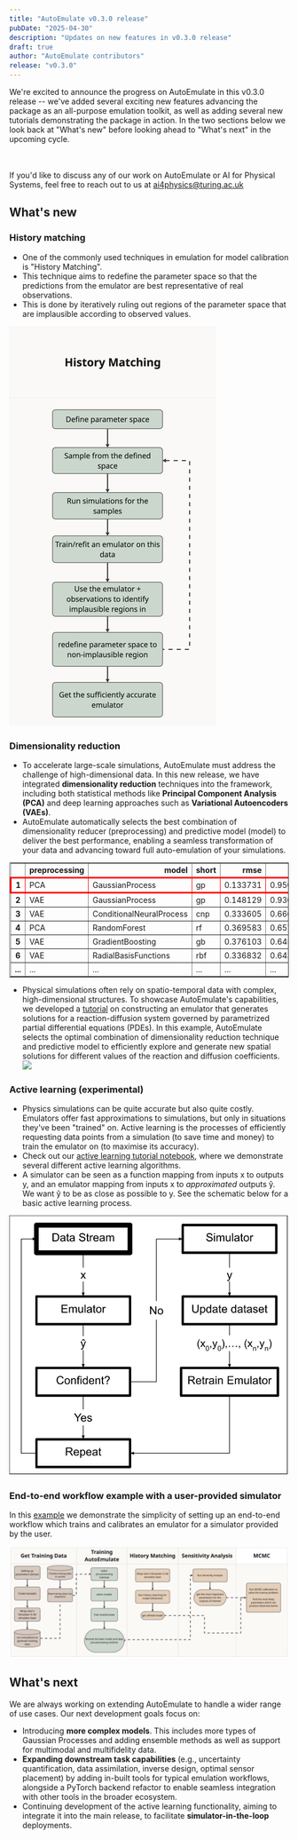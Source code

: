 ```yaml
---
title: "AutoEmulate v0.3.0 release"
pubDate: "2025-04-30"
description: "Updates on new features in v0.3.0 release"
draft: true
author: "AutoEmulate contributors"
release: "v0.3.0"
---
```


We're excited to announce the progress on AutoEmulate in this v0.3.0 release -- we've added several exciting new features advancing the package as an all-purpose emulation toolkit, as well as adding several new tutorials demonstrating the package in action. In the two sections below we look back at "What's new" before looking ahead to "What's next" in the upcoming cycle.

<br/><br/>
If you'd like to discuss any of our work on AutoEmulate or AI for Physical Systems, feel free to reach out to us at ai4physics@turing.ac.uk

## What's new

### History matching
- One of the commonly used techniques in emulation for model calibration is "History Matching". 
- This technique aims to redefine the parameter space so that the predictions from the emulator are best representative of real observations.
- This is done by iteratively ruling out regions of the parameter space that are implausible according to observed values.

![](https://raw.githubusercontent.com/alan-turing-institute/autoemulate/99d32b3d5a1d353c1f9711c3400ad1ba528ccc62/misc/history_matching_workflow.png)



### Dimensionality reduction
- To accelerate large-scale simulations, AutoEmulate must address the challenge of high-dimensional data. In this new release, we have integrated **dimensionality reduction** techniques into the framework, including both statistical methods like **Principal Component Analysis (PCA)** and deep learning approaches such as **Variational Autoencoders (VAEs)**.
- AutoEmulate automatically selects the best combination of dimensionality reducer (preprocessing) and predictive model (model) to deliver the best performance, enabling a seamless transformation of your data and advancing toward full auto-emulation of your simulations.
<table border="1" class="dataframe">
      <thead>
        <tr style="text-align: right;">
          <th></th>
          <th>preprocessing</th>
          <th>model</th>
          <th>short</th>
          <th>rmse</th>
          <th>r2</th>
        </tr>
      </thead>
      <tbody>
        <tr style="border: 3px solid red;">
          <th>1</th>
          <td>PCA</td>
          <td>GaussianProcess</td>
          <td>gp</td>
          <td>0.133731</td>
          <td>0.950240</td>
        </tr>
        <tr>
          <th>2</th>
          <td>VAE</td>
          <td>GaussianProcess</td>
          <td>gp</td>
          <td>0.148129</td>
          <td>0.930782</td>
        </tr>   
        <tr>
          <th>3</th>
          <td>VAE</td>
          <td>ConditionalNeuralProcess</td>
          <td>cnp</td>
          <td>0.333605</td>
          <td>0.666806</td>
        </tr>
        <tr>
          <th>4</th>
          <td>PCA</td>
          <td>RandomForest</td>
          <td>rf</td>
          <td>0.369583</td>
          <td>0.657539</td>
        </tr>
        <tr>
          <th>5</th>
          <td>VAE</td>
          <td>GradientBoosting</td>
          <td>gb</td>
          <td>0.376103</td>
          <td>0.645977</td>
        </tr>
        <tr>
          <th>6</th>
          <td>VAE</td>
          <td>RadialBasisFunctions</td>
          <td>rbf</td>
          <td>0.336832</td>
          <td>0.643328</td>
        </tr>
        <tr>
          <th>...</th>
          <td>...</td>
          <td>...</td>
          <td>...</td>
          <td>...</td>
          <td>...</td>
        </tr>
      </tbody>
    </table>
    
- Physical simulations often rely on spatio-temporal data with complex, high-dimensional structures. To showcase AutoEmulate's capabilities, we developed a [tutorial](https://alan-turing-institute.github.io/autoemulate/tutorials/emulation/02_dim_reduction.html) on constructing an emulator that generates solutions for a reaction-diffusion system governed by parametrized partial differential equations (PDEs).
In this example, AutoEmulate selects the optimal combination of dimensionality reduction technique and predictive model to efficiently explore and generate new spatial solutions for different values of the reaction and diffusion coefficients.
![](https://raw.githubusercontent.com/alan-turing-institute/autoemulate/misc/reaction_diffusion_test_param0.gif)

<!-- Check out the [reaction-diffusion tutorial](https://alan-turing-institute.github.io/autoemulate/tutorials/05_reaction_diffusion.html) to see AutoEmulate in action and watch how it predicts complex spatial patterns in real time! -->

### Active learning (experimental)
- Physics simulations can be quite accurate but also quite costly. Emulators offer fast approximations to simulations, but only in situations they've been "trained" on. Active learning is the processes of efficiently requesting data points from a simulation (to save time and money) to train the emulator on (to maximise its accuracy).
- Check out our [active learning tutorial notebook](https://alan-turing-institute.github.io/autoemulate/tutorials/simulator/02_active_learning.html), where we demonstrate several different active learning algorithms.
- A simulator can be seen as a function mapping from inputs x to outputs y, and an emulator mapping from inputs x to *approximated* outputs &#375;. We want &#375; to be as close as possible to y. See the schematic below for a basic active learning process.

![](https://raw.githubusercontent.com/alan-turing-institute/autoemulate/refs/heads/main/docs/img/sal_schematic.svg)

### End-to-end workflow example with a user-provided simulator

In this [example](https://github.com/alan-turing-institute/autoemulate/blob/main/case_studies/blood_pressure/ModularCirc.ipynb) we demonstrate the simplicity of setting up an end-to-end workflow which trains and calibrates an emulator for a simulator provided by the user. 

![](https://raw.githubusercontent.com/alan-turing-institute/autoemulate/dac07678bc9eefc51ebbcc911a216a1297721f02/misc/workflow.png)


## What's next

We are always working on extending AutoEmulate to handle a wider range of use cases. Our next development goals focus on:
- Introducing **more complex models**. This includes more types of Gaussian Processes and adding ensemble methods as well as support for multimodal and multifidelity data. 
- **Expanding downstream task capabilities** (e.g., uncertainty quantification, data assimilation, inverse design, optimal sensor placement) by adding in-built tools for typical emulation workflows, alongside a PyTorch backend refactor to enable seamless integration with other tools in the broader ecosystem. 
- Continuing development of the active learning functionality, aiming to integrate it into the main release, to facilitate **simulator-in-the-loop** deployments.

